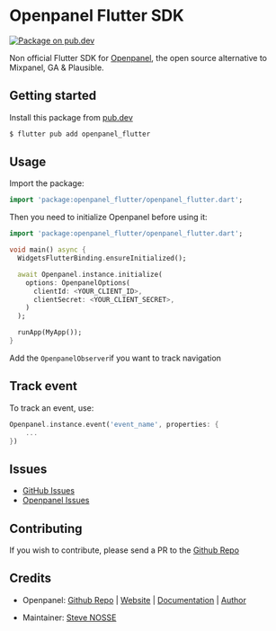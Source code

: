 # Openpanel Flutter SDK

[![Package on pub.dev][pubdev_badge]][pubdev_link]

Non official Flutter SDK for [Openpanel](https://openpanel.dev), the open source
alternative to Mixpanel, GA & Plausible.

## Getting started

Install this package from [pub.dev](https://pub.dev)

```bash
$ flutter pub add openpanel_flutter
```

## Usage

Import the package:

```dart
import 'package:openpanel_flutter/openpanel_flutter.dart';
```

Then you need to initialize Openpanel before using it:

```dart
import 'package:openpanel_flutter/openpanel_flutter.dart';

void main() async {
  WidgetsFlutterBinding.ensureInitialized();

  await Openpanel.instance.initialize(
    options: OpenpanelOptions(
      clientId: <YOUR_CLIENT_ID>,
      clientSecret: <YOUR_CLIENT_SECRET>,
    )
  );

  runApp(MyApp());
}
```

Add the `OpenpanelObserver`if you want to track navigation

## Track event

To track an event, use:

```dart
Openpanel.instance.event('event_name', properties: {
    ...
})
```

## Issues

- [GitHub Issues](https://github.com/stevenosse/openpanel_flutter/issues)
- [Openpanel Issues](https://github.com/Openpanel-dev/openpanel/issues)

## Contributing
If you wish to contribute, please send a PR to the [Github Repo](https://github.com/stevenosse/openpanel_flutter)

## Credits
- Openpanel: [Github Repo](https://github.com/Openpanel-dev/openpanel) | [Website](https://openpanel.dev) | [Documentation](https://docs.openpanel.dev) | [Author](https://x.com/CarlLindesvard)

- Maintainer: [Steve NOSSE](https://x.com/nossesteve)

[pubdev_badge]: https://img.shields.io/pub/v/openpanel_flutter
[pubdev_link]: https://pub.dev/packages/openpanel_flutter